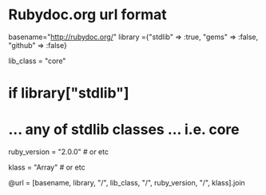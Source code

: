 # Rubydoc.org url format


basename="http://rubydoc.org/"
library ={"stdlib" => :true, "gems" => :false, "github" => :false}

lib_class = "core"
  # if library["stdlib"]
  # ... any of stdlib classes ... i.e. core

ruby_version = "2.0.0" # or etc

klass = "Array" # or etc

@url = [basename, library, "/", lib_class, "/", ruby_version, "/", klass].join
